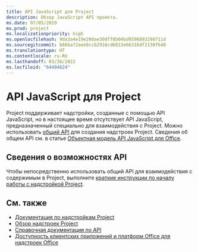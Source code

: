 ```yaml
---
title: API JavaScript для Project
description: Обзор JavaScript API проекта.
ms.date: 07/05/2019
ms.prod: project
ms.localizationpriority: high
ms.openlocfilehash: 9da3a4e19e20dae30dff8b04bd9596893298711d
ms.sourcegitcommit: b66ba72aee8ccb2916cd6012e66316df2130f640
ms.translationtype: HT
ms.contentlocale: ru-RU
ms.lasthandoff: 03/26/2022
ms.locfileid: "64484624"
---
```

# <a name="javascript-api-for-project"></a>API JavaScript для Project

Project поддерживает надстройки, созданные с помощью API JavaScript, но в настоящее время отсутствует API JavaScript, предназначенный специально для взаимодействия с Project. Можно использовать [общий API](/javascript/api/office) для создания надстроек Project. Сведения об общем API см. в статье [Объектная модель API JavaScript для Office](../../develop/office-javascript-api-object-model.md). 

## <a name="learn-about-api-capabilities"></a>Сведения о возможностях API

Чтобы непосредственно использовать общий API для взаимодействия с содержимым в Project, выполните [краткие инструкции по началу работы с надстройкой Project](../../quickstarts/project-quickstart.md). 

## <a name="see-also"></a>См. также

- [Документация по надстройкам Project](../../project/index.yml)
- [Обзор надстроек Project](../../project/project-add-ins.md)
- [Справочная документация по API](../javascript-api-for-office.md)
- [Доступность клиентских приложений и платформ Office для надстроек Office](/javascript/api/requirement-sets)